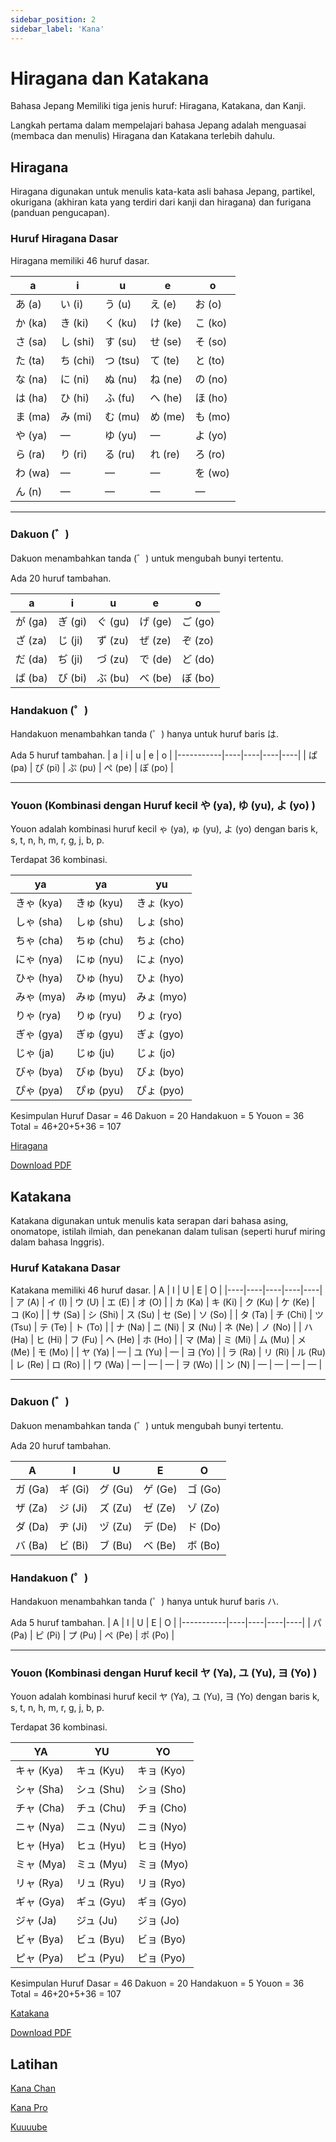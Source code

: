 ```yaml
---
sidebar_position: 2
sidebar_label: 'Kana'
---
```


# Hiragana dan Katakana
Bahasa Jepang Memiliki tiga jenis huruf: Hiragana, Katakana, dan Kanji. 

Langkah pertama dalam mempelajari bahasa Jepang adalah menguasai (membaca dan menulis) Hiragana dan Katakana terlebih dahulu. 

## Hiragana 

Hiragana digunakan untuk menulis kata-kata asli bahasa Jepang, partikel, okurigana (akhiran kata yang terdiri dari kanji dan hiragana) dan furigana (panduan pengucapan).


### Huruf Hiragana Dasar
Hiragana memiliki 46 huruf dasar.

| a  | i  | u  | e  | o  |
|----|----|----|----|----|
| あ (a) | い (i) | う (u) | え (e) | お (o) |
| か (ka) | き (ki) | く (ku) | け (ke) | こ (ko) |
| さ (sa) | し (shi) | す (su) | せ (se) | そ (so) |
| た (ta) | ち (chi) | つ (tsu) | て (te) | と (to) |
| な (na) | に (ni) | ぬ (nu) | ね (ne) | の (no) |
| は (ha) | ひ (hi) | ふ (fu) | へ (he) | ほ (ho) |
| ま (ma) | み (mi) | む (mu) | め (me) | も (mo) |
| や (ya) | — | ゆ (yu) | — | よ (yo) |
| ら (ra) | り (ri) | る (ru) | れ (re) | ろ (ro) |
| わ (wa) | — | — | — | を (wo) |
| ん (n) | — | — | — | — |

---

### Dakuon  (゛)
Dakuon  menambahkan tanda (゛) untuk mengubah bunyi tertentu. 

Ada 20 huruf tambahan.

| a  | i  | u  | e  | o  |
|---------|----|----|----|----|
| が (ga) | ぎ (gi) | ぐ (gu) | げ (ge) | ご (go) |
| ざ (za) | じ (ji) | ず (zu) | ぜ (ze) | ぞ (zo) |
| だ (da) | ぢ (ji) | づ (zu) | で (de) | ど (do) |
| ば (ba) | び (bi) | ぶ (bu) | べ (be) | ぼ (bo) |

### Handakuon (゜)
Handakuon menambahkan tanda (゜) hanya untuk huruf baris は.

Ada 5 huruf tambahan.
|  a  | i  | u  | e  | o  |
|-----------|----|----|----|----|
| ぱ (pa) | ぴ (pi) | ぷ (pu) | ぺ (pe) | ぽ (po) |

---

### Youon (Kombinasi dengan Huruf kecil や (ya), ゆ (yu), よ (yo) )

Youon adalah kombinasi huruf kecil ゃ (ya), ゅ (yu), よ (yo) dengan baris k, s, t, n, h, m, r, g, j, b, p.

Terdapat 36 kombinasi.

| ya | ya  | yu  |
|------------|----|----|
| きゃ (kya) | きゅ (kyu) | きょ (kyo) |
| しゃ (sha) | しゅ (shu) | しょ (sho) |
| ちゃ (cha) | ちゅ (chu) | ちょ (cho) |
| にゃ (nya) | にゅ (nyu) | にょ (nyo) |
| ひゃ (hya) | ひゅ (hyu) | ひょ (hyo) |
| みゃ (mya) | みゅ (myu) | みょ (myo) |
| りゃ (rya) | りゅ (ryu) | りょ (ryo) |
| ぎゃ (gya) | ぎゅ (gyu) | ぎょ (gyo) |
| じゃ (ja) | じゅ (ju) | じょ (jo) |
| びゃ (bya) | びゅ (byu) | びょ (byo) |
| ぴゃ (pya) | ぴゅ (pyu) | ぴょ (pyo) |


Kesimpulan 
Huruf Dasar = 46
Dakuon = 20
Handakuon = 5
Youon = 36 
Total = 46+20+5+36 = 107


[Hiragana](https://www.nhk.or.jp/lesson/id/letters/hiragana.html)

[Download PDF](https://www.nhk.or.jp/lesson/id/pdf/textbook_kana_all.pdf#page=1)

## Katakana

Katakana digunakan untuk menulis kata serapan dari bahasa asing, onomatope, istilah ilmiah, dan penekanan dalam tulisan (seperti huruf miring dalam bahasa Inggris).

### Huruf Katakana Dasar
Katakana memiliki 46 huruf dasar.
| A  | I  | U  | E  | O  |
|----|----|----|----|----|
| ア (A) | イ (I) | ウ (U) | エ (E) | オ (O) |
| カ (Ka) | キ (Ki) | ク (Ku) | ケ (Ke) | コ (Ko) |
| サ (Sa) | シ (Shi) | ス (Su) | セ (Se) | ソ (So) |
| タ (Ta) | チ (Chi) | ツ (Tsu) | テ (Te) | ト (To) |
| ナ (Na) | ニ (Ni) | ヌ (Nu) | ネ (Ne) | ノ (No) |
| ハ (Ha) | ヒ (Hi) | フ (Fu) | ヘ (He) | ホ (Ho) |
| マ (Ma) | ミ (Mi) | ム (Mu) | メ (Me) | モ (Mo) |
| ヤ (Ya) | — | ユ (Yu) | — | ヨ (Yo) |
| ラ (Ra) | リ (Ri) | ル (Ru) | レ (Re) | ロ (Ro) |
| ワ (Wa) | — | — | — | ヲ (Wo) |
| ン (N) | — | — | — | — |

---

### Dakuon  (゛) 
Dakuon menambahkan tanda (゛) untuk mengubah bunyi tertentu. 

Ada 20 huruf tambahan.

| A  | I  | U  | E  | O  |
|---------|----|----|----|----|
| ガ (Ga) | ギ (Gi) | グ (Gu) | ゲ (Ge) | ゴ (Go) |
| ザ (Za) | ジ (Ji) | ズ (Zu) | ゼ (Ze) | ゾ (Zo) |
| ダ (Da) | ヂ (Ji) | ヅ (Zu) | デ (De) | ド (Do) |
| バ (Ba) | ビ (Bi) | ブ (Bu) | ベ (Be) | ボ (Bo) |

###  Handakuon (゜)
Handakuon menambahkan tanda (゜) hanya untuk huruf baris ハ.

Ada 5 huruf tambahan.
| A  | I  | U  | E  | O  |
|-----------|----|----|----|----|
| パ (Pa) | ピ (Pi) | プ (Pu) | ペ (Pe) | ポ (Po) |

---

### Youon (Kombinasi dengan Huruf kecil ヤ (Ya), ユ (Yu), ヨ (Yo) )

Youon adalah kombinasi huruf kecil ヤ (Ya), ユ (Yu), ヨ (Yo) dengan baris k, s, t, n, h, m, r, g, j, b, p.

Terdapat 36 kombinasi.

| YA  | YU  | YO  |
|------------|----|----|
| キャ (Kya) | キュ (Kyu) | キョ (Kyo) |
| シャ (Sha) | シュ (Shu) | ショ (Sho) |
| チャ (Cha) | チュ (Chu) | チョ (Cho) |
| ニャ (Nya) | ニュ (Nyu) | ニョ (Nyo) |
| ヒャ (Hya) | ヒュ (Hyu) | ヒョ (Hyo) |
| ミャ (Mya) | ミュ (Myu) | ミョ (Myo) |
| リャ (Rya) | リュ (Ryu) | リョ (Ryo) |
| ギャ (Gya) | ギュ (Gyu) | ギョ (Gyo) |
| ジャ (Ja) | ジュ (Ju) | ジョ (Jo) |
| ビャ (Bya) | ビュ (Byu) | ビョ (Byo) |
| ピャ (Pya) | ピュ (Pyu) | ピョ (Pyo) |

Kesimpulan 
Huruf Dasar = 46
Dakuon = 20
Handakuon = 5
Youon = 36 
Total = 46+20+5+36 = 107



[Katakana](https://www.nhk.or.jp/lesson/id/letters/katakana.html) 

[Download PDF](https://www.nhk.or.jp/lesson/id/pdf/textbook_kana_all.pdf#page=2)

## Latihan 
[Kana Chan](https://kana-chan.com/)

[Kana Pro](https://kana.pro/)

[Kuuuube](https://kuuuube.github.io/kana-quiz/kana/kana-dark/index.html)